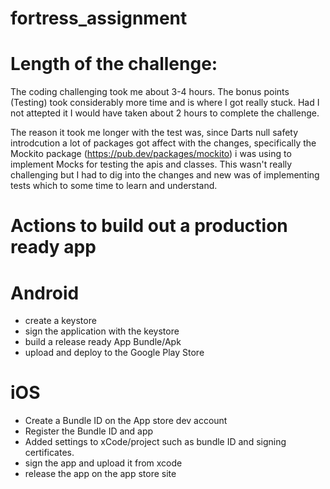 # fortress_assignment

# Length of the challenge:
The coding challenging took me about 3-4 hours. The bonus points (Testing) took considerably more
time and is where I got really stuck. Had I not attepted it I would have taken about 2 hours to complete
the challenge.

The reason it took me longer with the test was, since Darts null safety introdcution a lot of packages got affect with the changes, specifically 
the Mockito package (https://pub.dev/packages/mockito) i was using to implement Mocks for testing 
the apis and classes. This wasn't really challenging but I had to dig into the changes and new was of implementing tests which to some time
to learn and understand.

# Actions to build out a production ready app
# Android
- create a keystore
- sign the application with the keystore
- build a release ready App Bundle/Apk
- upload and deploy to the Google Play Store

# iOS
- Create a Bundle ID on the App store dev account
- Register the Bundle ID and app
- Added settings to xCode/project such as bundle ID and signing certificates.
- sign the app and upload it from xcode
- release the app on the app store site